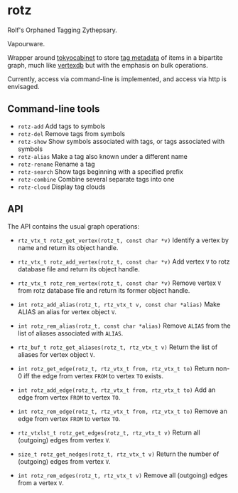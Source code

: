 rotz
====

Rolf's Orphaned Tagging Zythepsary.

Vapourware.

Wrapper around [tokyocabinet][1] to store [tag metadata][3] of items in
a bipartite graph, much like [vertexdb][2] but with the emphasis on bulk
operations.

Currently, access via command-line is implemented, and access via http
is envisaged.

Command-line tools
------------------

- `rotz-add`  Add tags to symbols
- `rotz-del`  Remove tags from symbols
- `rotz-show` Show symbols associated with tags, or tags associated with symbols
- `rotz-alias` Make a tag also known under a different name
- `rotz-rename` Rename a tag
- `rotz-search` Show tags beginning with a specified prefix
- `rotz-combine` Combine several separate tags into one
- `rotz-cloud` Display tag clouds

API
---

The API contains the usual graph operations:

- `rtz_vtx_t rotz_get_vertex(rotz_t, const char *v)`
  Identify a vertex by name and return its object handle.
- `rtz_vtx_t rotz_add_vertex(rotz_t, const char *v)`
  Add vertex `V` to rotz database file and return its object handle.
- `rtz_vtx_t rotz_rem_vertex(rotz_t, const char *v)`
  Remove vertex `V` from rotz database file and return its former object handle.

- `int rotz_add_alias(rotz_t, rtz_vtx_t v, const char *alias)`
  Make ALIAS an alias for vertex object `V`.
- `int rotz_rem_alias(rotz_t, const char *alias)`
  Remove `ALIAS` from the list of aliases associated with `ALIAS`.
- `rtz_buf_t rotz_get_aliases(rotz_t, rtz_vtx_t v)`
  Return the list of aliases for vertex object `V`.

- `int rotz_get_edge(rotz_t, rtz_vtx_t from, rtz_vtx_t to)`
  Return non-0 iff the edge from vertex `FROM` to vertex `TO` exists.
- `int rotz_add_edge(rotz_t, rtz_vtx_t from, rtz_vtx_t to)`
  Add an edge from vertex `FROM` to vertex `TO`.
- `int rotz_rem_edge(rotz_t, rtz_vtx_t from, rtz_vtx_t to)`
  Remove an edge from vertex `FROM` to vertex `TO`.

- `rtz_vtxlst_t rotz_get_edges(rotz_t, rtz_vtx_t v)`
  Return all (outgoing) edges from vertex `V`.
- `size_t rotz_get_nedges(rotz_t, rtz_vtx_t v)`
  Return the number of (outgoing) edges from vertex `V`.
- `int rotz_rem_edges(rotz_t, rtz_vtx_t v)`
  Remove all (outgoing) edges from a vertex `V`.

  [1]: http://fallabs.com/tokyocabinet/
  [2]: https://github.com/stevedekorte/vertexdb
  [3]: http://en.wikipedia.org/wiki/Tag_%28metadata%29
